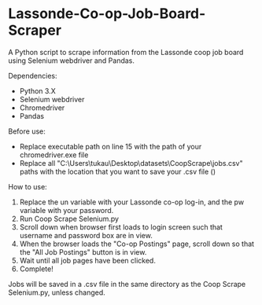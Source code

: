 # Lassonde-Co-op-Job-Board-Scraper
A Python script to scrape information from the Lassonde coop job board using Selenium webdriver and Pandas.

Dependencies:
- Python 3.X
- Selenium webdriver
- Chromedriver
- Pandas

Before use:
- Replace executable path on line 15 with the path of your chromedriver.exe file
- Replace all "C:\Users\tukau\Desktop\datasets\CoopScrape\jobs.csv" paths with the location that you want to save your .csv file ()

How to use:
1. Replace the un variable with your Lassonde co-op log-in, and the pw variable with your password.
2. Run Coop Scrape Selenium.py
3. Scroll down when browser first loads to login screen such that username and password box are in view.
4. When the browser loads the "Co-op Postings" page, scroll down so that the "All Job Postings" button is in view.
5. Wait until all job pages have been clicked.
6. Complete!

Jobs will be saved in a .csv file in the same directory as the Coop Scrape Selenium.py, unless changed.
